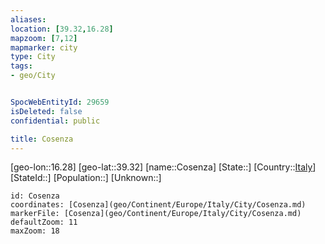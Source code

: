 ```yaml
---
aliases: 
location: [39.32,16.28]
mapzoom: [7,12] 
mapmarker: city 
type: City
tags:
- geo/City


SpocWebEntityId: 29659
isDeleted: false
confidential: public

title: Cosenza
---
```

[geo-lon::16.28]
[geo-lat::39.32]
[name::Cosenza]
[State::]
[Country::[Italy](geo/Continent/Europe/Italy.md)]
[StateId::]
[Population::]
[Unknown::]


```leaflet
id: Cosenza
coordinates: [Cosenza](geo/Continent/Europe/Italy/City/Cosenza.md)
markerFile: [Cosenza](geo/Continent/Europe/Italy/City/Cosenza.md)
defaultZoom: 11 
maxZoom: 18
```


